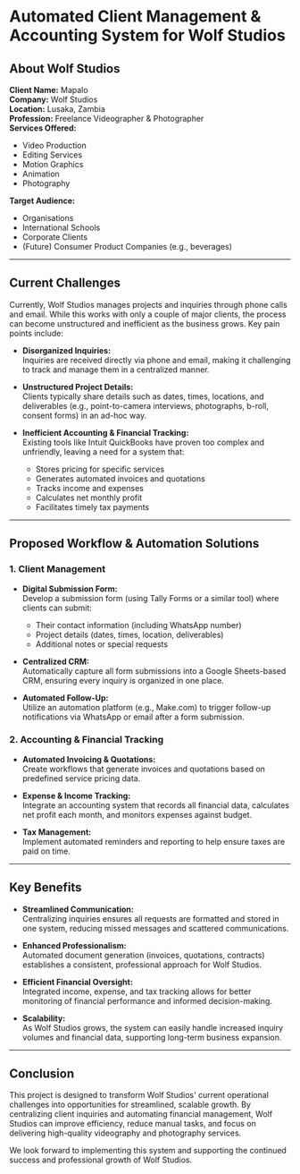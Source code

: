 # Automated Client Management & Accounting System for Wolf Studios

## About Wolf Studios

**Client Name:** Mapalo  
**Company:** Wolf Studios  
**Location:** Lusaka, Zambia  
**Profession:** Freelance Videographer & Photographer  
**Services Offered:**
- Video Production
- Editing Services
- Motion Graphics
- Animation
- Photography

**Target Audience:**
- Organisations
- International Schools
- Corporate Clients  
- (Future) Consumer Product Companies (e.g., beverages)

---

## Current Challenges

Currently, Wolf Studios manages projects and inquiries through phone calls and email. While this works with only a couple of major clients, the process can become unstructured and inefficient as the business grows. Key pain points include:

- **Disorganized Inquiries:**  
  Inquiries are received directly via phone and email, making it challenging to track and manage them in a centralized manner.

- **Unstructured Project Details:**  
  Clients typically share details such as dates, times, locations, and deliverables (e.g., point-to-camera interviews, photographs, b-roll, consent forms) in an ad-hoc way.

- **Inefficient Accounting & Financial Tracking:**  
  Existing tools like Intuit QuickBooks have proven too complex and unfriendly, leaving a need for a system that:
  - Stores pricing for specific services
  - Generates automated invoices and quotations
  - Tracks income and expenses
  - Calculates net monthly profit
  - Facilitates timely tax payments

---

## Proposed Workflow & Automation Solutions

### 1. Client Management

- **Digital Submission Form:**  
  Develop a submission form (using Tally Forms or a similar tool) where clients can submit:
  - Their contact information (including WhatsApp number)
  - Project details (dates, times, location, deliverables)
  - Additional notes or special requests

- **Centralized CRM:**  
  Automatically capture all form submissions into a Google Sheets-based CRM, ensuring every inquiry is organized in one place.

- **Automated Follow-Up:**  
  Utilize an automation platform (e.g., Make.com) to trigger follow-up notifications via WhatsApp or email after a form submission.

### 2. Accounting & Financial Tracking

- **Automated Invoicing & Quotations:**  
  Create workflows that generate invoices and quotations based on predefined service pricing data.

- **Expense & Income Tracking:**  
  Integrate an accounting system that records all financial data, calculates net profit each month, and monitors expenses against budget.

- **Tax Management:**  
  Implement automated reminders and reporting to help ensure taxes are paid on time.

---

## Key Benefits

- **Streamlined Communication:**  
  Centralizing inquiries ensures all requests are formatted and stored in one system, reducing missed messages and scattered communications.

- **Enhanced Professionalism:**  
  Automated document generation (invoices, quotations, contracts) establishes a consistent, professional approach for Wolf Studios.

- **Efficient Financial Oversight:**  
  Integrated income, expense, and tax tracking allows for better monitoring of financial performance and informed decision-making.

- **Scalability:**  
  As Wolf Studios grows, the system can easily handle increased inquiry volumes and financial data, supporting long-term business expansion.

---

## Conclusion

This project is designed to transform Wolf Studios' current operational challenges into opportunities for streamlined, scalable growth. By centralizing client inquiries and automating financial management, Wolf Studios can improve efficiency, reduce manual tasks, and focus on delivering high-quality videography and photography services.

We look forward to implementing this system and supporting the continued success and professional growth of Wolf Studios.
